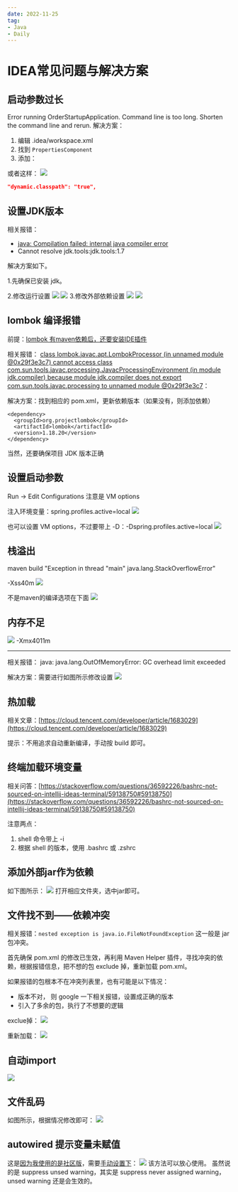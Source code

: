 ```yaml
---
date: 2022-11-25
tag:
- Java
- Daily
---
```


# IDEA常见问题与解决方案 

## 启动参数过长
Error running OrderStartupApplication. Command line is too long. Shorten the command line and rerun.
解决方案：

1. 编辑 .idea/workspace.xml
2. 找到 `PropertiesComponent`
3. 添加：<property name="dynamic.classpath" value="true" />

或者这样：
![](https://raw.gitmirror.com/levy9527/image-holder/main/md-image-kit/1691568843067-69847e70-987e-4263-81f3-7f19c3acccc5.png)
```json
"dynamic.classpath": "true",
```

## 设置JDK版本
相关报错：

- [java: Compilation failed: internal java compiler error](https://blog.csdn.net/qq_32452623/article/details/106141126)
- Cannot resolve jdk.tools:jdk.tools:1.7

解决方案如下。

1.先确保已安装 jdk。

2.修改运行设置
![](https://raw.gitmirror.com/levy9527/image-holder/main/md-image-kit/1637063344496-6b8f60c5-c444-4f77-a404-9b8ca8d7a9bb.png)
![](https://raw.gitmirror.com/levy9527/image-holder/main/md-image-kit/1637063379719-7c3d4323-5d77-44c4-8c49-7d79c4d61865.png)
3.修改外部依赖设置
![](https://raw.gitmirror.com/levy9527/image-holder/main/md-image-kit/1645614452333-3f5d2763-e7a1-42d8-a3ea-b73cb664e6a1.png)
![](https://raw.gitmirror.com/levy9527/image-holder/main/md-image-kit/1645614476794-b37230c5-958a-459d-8dce-ecb5cb839d3f.png)
## lombok 编译报错
前提：[lombok 有maven依赖后，还要安装IDE插件](https://blog.csdn.net/weixin_42440768/article/details/107999786)

相关报错：
[class lombok.javac.apt.LombokProcessor (in unnamed module @0x29f3e3c7) cannot access class com.sun.tools.javac.processing.JavacProcessingEnvironment (in module jdk.compiler) because module jdk.compiler does not export com.sun.tools.javac.processing to unnamed module @0x29f3e3c7](https://stackoverflow.com/questions/66801256/java-lang-illegalaccesserror-class-lombok-javac-apt-lombokprocessor-cannot-acce)：

解决方案：找到相应的 pom.xml，更新依赖版本（如果没有，则添加依赖）
```
<dependency>
  <groupId>org.projectlombok</groupId>
  <artifactId>lombok</artifactId>
  <version>1.18.20</version>
</dependency>
```
当然，还要确保项目 JDK 版本正确[
](https://blog.csdn.net/qq_32452623/article/details/106141126)
## 设置启动参数
Run -> Edit Configurations
注意是 VM options

注入环境变量：spring.profiles.active=local
![](https://raw.gitmirror.com/levy9527/image-holder/main/md-image-kit/1698212254651-9ffbcfab-7e1a-45c0-ae93-2ef2ad68cf11.png)

也可以设置 VM options，不过要带上 -D：-Dspring.profiles.active=local
![](https://raw.gitmirror.com/levy9527/image-holder/main/md-image-kit/1698212412181-3374a830-1693-4db2-95eb-b314e6313517.png)

## 栈溢出
maven build "Exception in thread "main" java.lang.StackOverflowError"

-Xss40m
![](https://raw.gitmirror.com/levy9527/image-holder/main/md-image-kit/1669357898562-420a3ceb-3dfd-4b9c-93fa-8884edc8b231.png)

不是maven的编译选项在下面
![](https://raw.gitmirror.com/levy9527/image-holder/main/md-image-kit/1669357950353-4cc40792-1e54-400e-b3c8-aab28b71df64.png)

## 内存不足
![](https://raw.gitmirror.com/levy9527/image-holder/main/md-image-kit/1637063639112-cf83394f-5c10-4eb6-9946-8f10cf901f62.png)
-Xmx4011m

---

相关报错：
java: java.lang.OutOfMemoryError: GC overhead limit exceeded

解决方案：需要进行如图所示修改设置
![](https://raw.gitmirror.com/levy9527/image-holder/main/md-image-kit/1639039051050-9a0039c3-1087-4701-8ee9-0d61994bf2ca.png)
## 热加载
相关文章：[https://cloud.tencent.com/developer/article/1683029](https://cloud.tencent.com/developer/article/1683029)

提示：不用追求自动重新编译，手动按 build 即可。
## 终端加载环境变量
相关问答：[https://stackoverflow.com/questions/36592226/bashrc-not-sourced-on-intellij-ideas-terminal/59138750#59138750](https://stackoverflow.com/questions/36592226/bashrc-not-sourced-on-intellij-ideas-terminal/59138750#59138750)

注意两点：

1. shell 命令带上 -i
2. 根据 shell 的版本，使用 .bashrc 或 .zshrc
## 添加外部jar作为依赖
如下图所示：
![](https://raw.gitmirror.com/levy9527/image-holder/main/md-image-kit/1669256297330-7985774e-3d1b-4d8b-af90-5b179b1fc825.png)
打开相应文件夹，选中jar即可。
## 文件找不到——依赖冲突
相关报错：`nested exception is java.io.FileNotFoundException`
这一般是 jar 包冲突。

首先确保 pom.xml 的修改已生效，再利用 Maven Helper 插件，寻找冲突的依赖，根据报错信息，把不想的包 exclude 掉，重新加载 pom.xml。

如果报错的包根本不在冲突列表里，也有可能是以下情况：

- 版本不对， 则 google 一下相关报错，设置成正确的版本
- 引入了多余的包，执行了不想要的逻辑

exclue掉：
![](https://raw.gitmirror.com/levy9527/image-holder/main/md-image-kit/1666767522281-08333ca8-f4fa-4965-8e61-65b4da2f3524.png)

重新加载：
![](https://raw.gitmirror.com/levy9527/image-holder/main/md-image-kit/1666767567101-8308c02c-a792-4fbd-9198-6edf2a514e8c.png)
## 自动import
![](https://raw.gitmirror.com/levy9527/image-holder/main/md-image-kit/1659925756116-626b591f-2be4-4bb5-90c8-91f65989fc2b.png)
## 文件乱码
如图所示，根据情况修改即可：
![](https://raw.gitmirror.com/levy9527/image-holder/main/md-image-kit/1641976626307-9d57d76f-eb57-4f57-8660-c77813485d5a.png)

## autowired 提示变量未赋值
这是[因为我使用的是社区版](https://stackoverflow.com/a/44670144/6759562)，需要[手动设置下](https://stackoverflow.com/a/62437991/6759562)：
![](https://i.stack.imgur.com/3bSYa.png#from=url&id=Wxizo&originHeight=368&originWidth=1858&originalType=binary&ratio=1&rotation=0&showTitle=false&status=done&style=none&title=)
该方法可以放心使用。
虽然说的是 suppress unsed warning，其实是 suppress never assigned warning， unsed warning 还是会生效的。
